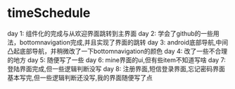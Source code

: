 # timeSchedule
day 1: 组件化的完成与从欢迎界面跳转到主界面 
day 2: 学会了github的一些用法，bottomnavigation完成,并且实现了界面的跳转
day 3: android底部导航,中间凸起底部导航，并稍微改了一下bottomnavigation的颜色
day 4: 改了一些不合理的地方
day 5: 随便写了一些
day 6: mine界面的ui,但有些item不知道写啥
day 7: 登陆界面完成,但一些逻辑判断没写
day 8: 注册界面,短信登录界面,忘记密码界面基本写完,但一些逻辑判断还没写,我的界面随便写了点